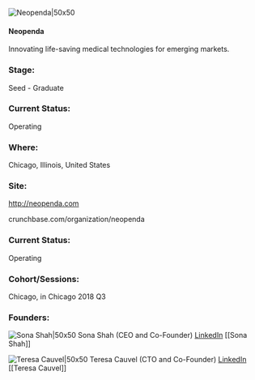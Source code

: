 

![Neopenda|50x50](https://apimg.techstars.com/connect/images/image_files/5b913b77a36c116989000026/original/Neo_logo_2018_square.png)

#### Neopenda
Innovating life-saving medical technologies for emerging markets.

### Stage: 
Seed - Graduate 

### Current Status: 
Operating

### Where:
Chicago, Illinois, United States

### Site:
http://neopenda.com



crunchbase.com/organization/neopenda

### Current Status: 
Operating

### Cohort/Sessions: 
Chicago, in Chicago 2018 Q3

### Founders: 

![Sona Shah|50x50](https://apimg.techstars.com/connect/images/image_files/5b551ac3c1a4b825bf000014/original/sona_headshot_2.jpg) Sona Shah (CEO and Co-Founder) [LinkedIn](https://linkedin.com/in/sonarshah) [[Sona Shah]]

![Teresa Cauvel|50x50](https://apimg.techstars.com/connect/images/image_files/5b913b41a36c116989000024/original/TeresaCauvel_headshot00.jpg) Teresa Cauvel (CTO and Co-Founder) [LinkedIn](https://linkedin.com/in/teresa-cauvel-12a76a7b) [[Teresa Cauvel]]


